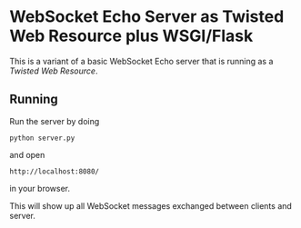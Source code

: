 WebSocket Echo Server as Twisted Web Resource plus WSGI/Flask
=============================================================

This is a variant of a basic WebSocket Echo server that is running as a *Twisted Web Resource*.

Running
-------

Run the server by doing

    python server.py

and open

    http://localhost:8080/

in your browser.

This will show up all WebSocket messages exchanged between clients and server.
